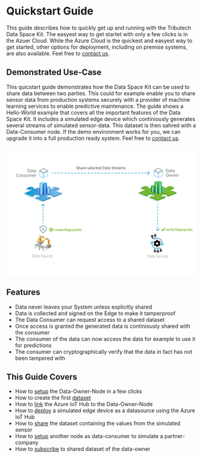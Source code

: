 # Quickstart Guide

This guide describes how to quickly get up and running with the Tributech Data Space Kit. The easyest way to get startet with only a few clicks is in the Azuer Cloud. While the Azure Cloud is the quickest and easyest way to get started, other options for deployment, including on premise systems, are also available. Feel free to [contact us](https://www.tributech.io/about-us/).

## Demonstrated Use-Case

This quicstart guide demonstrates how the Data Space Kit can be used to share data between two parties. This could for example enable you to share sensor data from production systems securely with a provider of machine learning services to enable predictive maintenance. The guide shows a Hello-World example that covers all the important features of the Data Space Kit. It includes a simulated edge device which continiously generates several streams of simulated sensor-data. This dataset is then sahred with a Data-Consumer node. If the demo environment works for you, we can upgrade it into a full production ready system. Feel free to [contact us](https://www.tributech.io/about-us/).

![Data-Owner Data-Consumer usecase overview](img/usecase-overview.jpg)

## Features

- Data never leaves your System unless explicitly shared
- Data is collected and signed on the Edge to make it tamperproof
- The Data Consumer can request access to a shared dataset
- Once access is granted the generated data is continiously shared with the consumer
- The consumer of the data can now access the data for example to use it for predictions
- The consumer can cryptographically verify that the data in fact has not been tampered with

## This Guide Covers

- How to [setup](../install-owner-node) the Data-Owner-Node in a few clicks
- How to create the first [dataset](../create-dataset)
- How to [link](../install-bridge) the Azure IoT Hub to the Data-Owner-Node
- How to [deploy](../setup-iot-device) a simulated edge device as a datasource using the Azure IoT Hub
- How to [share](../publish-dataset) the dataset containing the values from the simulated sensor
- How to [setup](../install-consumer-node) another node as data-consumer to simulate a partner-company
- How to [subscribe](../subscribe-dataset) to shared dataset of the data-owner
